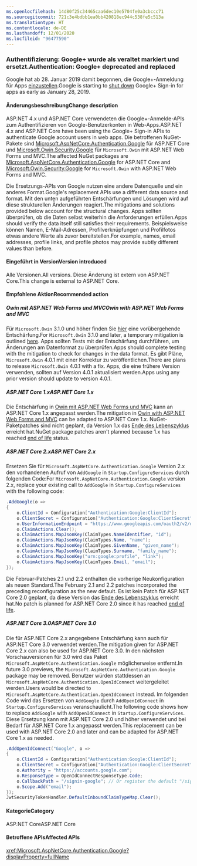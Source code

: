 ```yaml
---
ms.openlocfilehash: 14d80f25c34465caa6dec10e5704fe0a3cbccc71
ms.sourcegitcommit: 721c3e4bdbb1ea0bb420818ec944c538fe5c513a
ms.translationtype: HT
ms.contentlocale: de-DE
ms.lasthandoff: 12/01/2020
ms.locfileid: "96477590"
---
```

### <a name="authentication-google-deprecated-and-replaced"></a><span data-ttu-id="3a48a-101">Authentifizierung: Google+ wurde als veraltet markiert und ersetzt.</span><span class="sxs-lookup"><span data-stu-id="3a48a-101">Authentication: Google+ deprecated and replaced</span></span>

<span data-ttu-id="3a48a-102">Google hat ab 28. Januar 2019 damit begonnen, die Google+-Anmeldung für Apps [einzustellen](https://developers.google.com/+/api-shutdown).</span><span class="sxs-lookup"><span data-stu-id="3a48a-102">Google is starting to [shut down](https://developers.google.com/+/api-shutdown) Google+ Sign-in for apps as early as January 28, 2019.</span></span>

#### <a name="change-description"></a><span data-ttu-id="3a48a-103">Änderungsbeschreibung</span><span class="sxs-lookup"><span data-stu-id="3a48a-103">Change description</span></span>

<span data-ttu-id="3a48a-104">ASP.NET 4.x und ASP.NET Core verwendeten die Google+-Anmelde-APIs zum Authentifizieren von Google-Benutzerkonten in Web-Apps.</span><span class="sxs-lookup"><span data-stu-id="3a48a-104">ASP.NET 4.x and ASP.NET Core have been using the Google+ Sign-in APIs to authenticate Google account users in web apps.</span></span> <span data-ttu-id="3a48a-105">Die betroffenen NuGet-Pakete sind [Microsoft.AspNetCore.Authentication.Google](https://www.nuget.org/packages/Microsoft.AspNetCore.Authentication.Google/) für ASP.NET Core und [Microsoft.Owin.Security.Google](https://www.nuget.org/packages/Microsoft.Owin.Security.Google/) für `Microsoft.Owin` mit ASP.NET Web Forms und MVC.</span><span class="sxs-lookup"><span data-stu-id="3a48a-105">The affected NuGet packages are [Microsoft.AspNetCore.Authentication.Google](https://www.nuget.org/packages/Microsoft.AspNetCore.Authentication.Google/) for ASP.NET Core and [Microsoft.Owin.Security.Google](https://www.nuget.org/packages/Microsoft.Owin.Security.Google/) for `Microsoft.Owin` with ASP.NET Web Forms and MVC.</span></span>

<span data-ttu-id="3a48a-106">Die Ersetzungs-APIs von Google nutzen eine andere Datenquelle und ein anderes Format.</span><span class="sxs-lookup"><span data-stu-id="3a48a-106">Google's replacement APIs use a different data source and format.</span></span> <span data-ttu-id="3a48a-107">Mit den unten aufgeführten Entschärfungen und Lösungen wird auf diese strukturellen Änderungen reagiert.</span><span class="sxs-lookup"><span data-stu-id="3a48a-107">The mitigations and solutions provided below account for the structural changes.</span></span> <span data-ttu-id="3a48a-108">Apps sollten überprüfen, ob die Daten selbst weiterhin die Anforderungen erfüllen.</span><span class="sxs-lookup"><span data-stu-id="3a48a-108">Apps should verify the data itself still satisfies their requirements.</span></span> <span data-ttu-id="3a48a-109">Beispielsweise können Namen, E-Mail-Adressen, Profilverknüpfungen und Profilfotos etwas andere Werte als zuvor bereitstellen.</span><span class="sxs-lookup"><span data-stu-id="3a48a-109">For example, names, email addresses, profile links, and profile photos may provide subtly different values than before.</span></span>

#### <a name="version-introduced"></a><span data-ttu-id="3a48a-110">Eingeführt in Version</span><span class="sxs-lookup"><span data-stu-id="3a48a-110">Version introduced</span></span>

<span data-ttu-id="3a48a-111">Alle Versionen.</span><span class="sxs-lookup"><span data-stu-id="3a48a-111">All versions.</span></span> <span data-ttu-id="3a48a-112">Diese Änderung ist extern von ASP.NET Core.</span><span class="sxs-lookup"><span data-stu-id="3a48a-112">This change is external to ASP.NET Core.</span></span>

#### <a name="recommended-action"></a><span data-ttu-id="3a48a-113">Empfohlene Aktion</span><span class="sxs-lookup"><span data-stu-id="3a48a-113">Recommended action</span></span>

##### <a name="owin-with-aspnet-web-forms-and-mvc"></a><span data-ttu-id="3a48a-114">Owin mit ASP.NET Web Forms und MVC</span><span class="sxs-lookup"><span data-stu-id="3a48a-114">Owin with ASP.NET Web Forms and MVC</span></span>

<span data-ttu-id="3a48a-115">Für `Microsoft.Owin` 3.1.0 und höher finden Sie [hier](https://github.com/aspnet/AspNetKatana/issues/251#issuecomment-449587635) eine vorübergehende Entschärfung.</span><span class="sxs-lookup"><span data-stu-id="3a48a-115">For `Microsoft.Owin` 3.1.0 and later, a temporary mitigation is outlined [here](https://github.com/aspnet/AspNetKatana/issues/251#issuecomment-449587635).</span></span> <span data-ttu-id="3a48a-116">Apps sollten Tests mit der Entschärfung durchführen, um Änderungen am Datenformat zu überprüfen.</span><span class="sxs-lookup"><span data-stu-id="3a48a-116">Apps should complete testing with the mitigation to check for changes in the data format.</span></span> <span data-ttu-id="3a48a-117">Es gibt Pläne, `Microsoft.Owin` 4.0.1 mit einer Korrektur zu veröffentlichen.</span><span class="sxs-lookup"><span data-stu-id="3a48a-117">There are plans to release `Microsoft.Owin` 4.0.1 with a fix.</span></span> <span data-ttu-id="3a48a-118">Apps, die eine frühere Version verwenden, sollten auf Version 4.0.1 aktualisiert werden.</span><span class="sxs-lookup"><span data-stu-id="3a48a-118">Apps using any prior version should update to version 4.0.1.</span></span>

##### <a name="aspnet-core-1x"></a><span data-ttu-id="3a48a-119">ASP.NET Core 1.x</span><span class="sxs-lookup"><span data-stu-id="3a48a-119">ASP.NET Core 1.x</span></span>

<span data-ttu-id="3a48a-120">Die Entschärfung in [Owin mit ASP.NET Web Forms und MVC](#owin-with-aspnet-web-forms-and-mvc) kann an ASP.NET Core 1.x angepasst werden.</span><span class="sxs-lookup"><span data-stu-id="3a48a-120">The mitigation in [Owin with ASP.NET Web Forms and MVC](#owin-with-aspnet-web-forms-and-mvc) can be adapted to ASP.NET Core 1.x.</span></span> <span data-ttu-id="3a48a-121">NuGet-Paketpatches sind nicht geplant, da Version 1.x das [Ende des Lebenszyklus](https://dotnet.microsoft.com/platform/support-policy) erreicht hat.</span><span class="sxs-lookup"><span data-stu-id="3a48a-121">NuGet package patches aren't planned because 1.x has reached [end of life](https://dotnet.microsoft.com/platform/support-policy) status.</span></span>

##### <a name="aspnet-core-2x"></a><span data-ttu-id="3a48a-122">ASP.NET Core 2.x</span><span class="sxs-lookup"><span data-stu-id="3a48a-122">ASP.NET Core 2.x</span></span>

<span data-ttu-id="3a48a-123">Ersetzen Sie für `Microsoft.AspNetCore.Authentication.Google` Version 2.x den vorhandenen Aufruf von `AddGoogle` in `Startup.ConfigureServices` durch folgenden Code:</span><span class="sxs-lookup"><span data-stu-id="3a48a-123">For `Microsoft.AspNetCore.Authentication.Google` version 2.x, replace your existing call to `AddGoogle` in `Startup.ConfigureServices` with the following code:</span></span>

```csharp
.AddGoogle(o =>
{
    o.ClientId = Configuration["Authentication:Google:ClientId"];
    o.ClientSecret = Configuration["Authentication:Google:ClientSecret"];
    o.UserInformationEndpoint = "https://www.googleapis.com/oauth2/v2/userinfo";
    o.ClaimActions.Clear();
    o.ClaimActions.MapJsonKey(ClaimTypes.NameIdentifier, "id");
    o.ClaimActions.MapJsonKey(ClaimTypes.Name, "name");
    o.ClaimActions.MapJsonKey(ClaimTypes.GivenName, "given_name");
    o.ClaimActions.MapJsonKey(ClaimTypes.Surname, "family_name");
    o.ClaimActions.MapJsonKey("urn:google:profile", "link");
    o.ClaimActions.MapJsonKey(ClaimTypes.Email, "email");
});
```

<span data-ttu-id="3a48a-124">Die Februar-Patches 2.1 und 2.2 enthalten die vorherige Neukonfiguration als neuen Standard.</span><span class="sxs-lookup"><span data-stu-id="3a48a-124">The February 2.1 and 2.2 patches incorporated the preceding reconfiguration as the new default.</span></span> <span data-ttu-id="3a48a-125">Es ist kein Patch für ASP.NET Core 2.0 geplant, da diese Version das [Ende des Lebenszyklus](https://dotnet.microsoft.com/platform/support-policy) erreicht hat.</span><span class="sxs-lookup"><span data-stu-id="3a48a-125">No patch is planned for ASP.NET Core 2.0 since it has reached [end of life](https://dotnet.microsoft.com/platform/support-policy).</span></span>

##### <a name="aspnet-core-30"></a><span data-ttu-id="3a48a-126">ASP.NET Core 3.0</span><span class="sxs-lookup"><span data-stu-id="3a48a-126">ASP.NET Core 3.0</span></span>

<span data-ttu-id="3a48a-127">Die für ASP.NET Core 2.x angegebene Entschärfung kann auch für ASP.NET Core 3.0 verwendet werden.</span><span class="sxs-lookup"><span data-stu-id="3a48a-127">The mitigation given for ASP.NET Core 2.x can also be used for ASP.NET Core 3.0.</span></span> <span data-ttu-id="3a48a-128">In den nächsten Vorschauversionen für 3.0 wird das Paket `Microsoft.AspNetCore.Authentication.Google` möglicherweise entfernt.</span><span class="sxs-lookup"><span data-stu-id="3a48a-128">In future 3.0 previews, the `Microsoft.AspNetCore.Authentication.Google` package may be removed.</span></span> <span data-ttu-id="3a48a-129">Benutzer würden stattdessen an `Microsoft.AspNetCore.Authentication.OpenIdConnect` weitergeleitet werden.</span><span class="sxs-lookup"><span data-stu-id="3a48a-129">Users would be directed to `Microsoft.AspNetCore.Authentication.OpenIdConnect` instead.</span></span> <span data-ttu-id="3a48a-130">Im folgenden Code wird das Ersetzen von `AddGoogle` durch `AddOpenIdConnect` in `Startup.ConfigureServices` veranschaulicht.</span><span class="sxs-lookup"><span data-stu-id="3a48a-130">The following code shows how to replace `AddGoogle` with `AddOpenIdConnect` in `Startup.ConfigureServices`.</span></span> <span data-ttu-id="3a48a-131">Diese Ersetzung kann mit ASP.NET Core 2.0 und höher verwendet und bei Bedarf für ASP.NET Core 1.x angepasst werden.</span><span class="sxs-lookup"><span data-stu-id="3a48a-131">This replacement can be used with ASP.NET Core 2.0 and later and can be adapted for ASP.NET Core 1.x as needed.</span></span>

```csharp
.AddOpenIdConnect("Google", o =>
{
    o.ClientId = Configuration["Authentication:Google:ClientId"];
    o.ClientSecret = Configuration["Authentication:Google:ClientSecret"];
    o.Authority = "https://accounts.google.com";
    o.ResponseType = OpenIdConnectResponseType.Code;
    o.CallbackPath = "/signin-google"; // Or register the default "/signin-oidc"
    o.Scope.Add("email");
});
JwtSecurityTokenHandler.DefaultInboundClaimTypeMap.Clear();
```

#### <a name="category"></a><span data-ttu-id="3a48a-132">Kategorie</span><span class="sxs-lookup"><span data-stu-id="3a48a-132">Category</span></span>

<span data-ttu-id="3a48a-133">ASP.NET Core</span><span class="sxs-lookup"><span data-stu-id="3a48a-133">ASP.NET Core</span></span>

#### <a name="affected-apis"></a><span data-ttu-id="3a48a-134">Betroffene APIs</span><span class="sxs-lookup"><span data-stu-id="3a48a-134">Affected APIs</span></span>

<xref:Microsoft.AspNetCore.Authentication.Google?displayProperty=fullName>

<!-- 

#### Affected APIs

`N:Microsoft.AspNetCore.Authentication.Google`

-->
